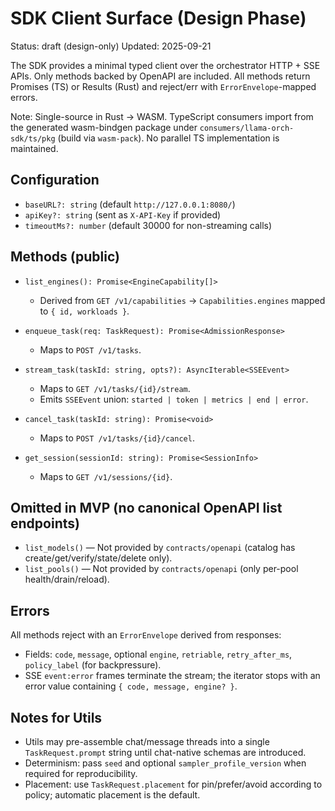 # SDK Client Surface (Design Phase)

Status: draft (design-only)
Updated: 2025-09-21

The SDK provides a minimal typed client over the orchestrator HTTP + SSE APIs.
Only methods backed by OpenAPI are included. All methods return Promises (TS) or Results (Rust) and reject/err with `ErrorEnvelope`-mapped errors.

Note: Single-source in Rust → WASM. TypeScript consumers import from the generated wasm-bindgen package under `consumers/llama-orch-sdk/ts/pkg` (build via `wasm-pack`). No parallel TS implementation is maintained.

## Configuration

- `baseURL?: string` (default `http://127.0.0.1:8080/`)
- `apiKey?: string` (sent as `X-API-Key` if provided)
- `timeoutMs?: number` (default 30000 for non-streaming calls)

## Methods (public)

- `list_engines(): Promise<EngineCapability[]>`
  - Derived from `GET /v1/capabilities` → `Capabilities.engines` mapped to `{ id, workloads }`.

- `enqueue_task(req: TaskRequest): Promise<AdmissionResponse>`
  - Maps to `POST /v1/tasks`.

- `stream_task(taskId: string, opts?): AsyncIterable<SSEEvent>`
  - Maps to `GET /v1/tasks/{id}/stream`.
  - Emits `SSEEvent` union: `started | token | metrics | end | error`.

- `cancel_task(taskId: string): Promise<void>`
  - Maps to `POST /v1/tasks/{id}/cancel`.

- `get_session(sessionId: string): Promise<SessionInfo>`
  - Maps to `GET /v1/sessions/{id}`.

## Omitted in MVP (no canonical OpenAPI list endpoints)

- `list_models()` — Not provided by `contracts/openapi` (catalog has create/get/verify/state/delete only).
- `list_pools()` — Not provided by `contracts/openapi` (only per-pool health/drain/reload).

## Errors

All methods reject with an `ErrorEnvelope` derived from responses:
- Fields: `code`, `message`, optional `engine`, `retriable`, `retry_after_ms`, `policy_label` (for backpressure).
- SSE `event:error` frames terminate the stream; the iterator stops with an error value containing `{ code, message, engine? }`.

## Notes for Utils

- Utils may pre-assemble chat/message threads into a single `TaskRequest.prompt` string until chat-native schemas are introduced.
- Determinism: pass `seed` and optional `sampler_profile_version` when required for reproducibility.
- Placement: use `TaskRequest.placement` for pin/prefer/avoid according to policy; automatic placement is the default.
